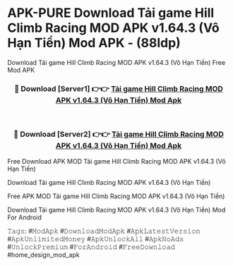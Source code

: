 # APK-PURE Download Tải game Hill Climb Racing MOD APK v1.64.3 (Vô Hạn Tiền) Mod APK - (88ldp)
Download Tải game Hill Climb Racing MOD APK v1.64.3 (Vô Hạn Tiền) Free Mod APK

<div align="center">
<h3>🔴 Download [Server1] 👉👉 <a href="https://apk-comot.site?title=Tải_game_Hill_Climb_Racing_MOD_APK_v1.64.3_(Vô_Hạn_Tiền)">Tải game Hill Climb Racing MOD APK v1.64.3 (Vô Hạn Tiền) Mod Apk</a></h3><br>

<h3>🔴 Download [Server2] 👉👉 <a href="https://apk-comot.site?title=Tải_game_Hill_Climb_Racing_MOD_APK_v1.64.3_(Vô_Hạn_Tiền)">Tải game Hill Climb Racing MOD APK v1.64.3 (Vô Hạn Tiền) Mod Apk</a></h3>
</div>


Free Download APK MOD Tải game Hill Climb Racing MOD APK v1.64.3 (Vô Hạn Tiền)

Download Tải game Hill Climb Racing MOD APK v1.64.3 (Vô Hạn Tiền) 

Free APK MOD Tải game Hill Climb Racing MOD APK v1.64.3 (Vô Hạn Tiền) 

Download Tải game Hill Climb Racing MOD APK v1.64.3 (Vô Hạn Tiền) Mod For Android

𝚃𝚊𝚐𝚜: #𝙼𝚘𝚍𝙰𝚙𝚔 #𝙳𝚘𝚠𝚗𝚕𝚘𝚊𝚍𝙼𝚘𝚍𝙰𝚙𝚔 #𝙰𝚙𝚔𝙻𝚊𝚝𝚎𝚜𝚝𝚅𝚎𝚛𝚜𝚒𝚘𝚗 #𝙰𝚙𝚔𝚄𝚗𝚕𝚒𝚖𝚒𝚝𝚎𝚍𝙼𝚘𝚗𝚎𝚢 #𝙰𝚙𝚔𝚄𝚗𝚕𝚘𝚌𝚔𝙰𝚕𝚕 #𝙰𝚙𝚔𝙽𝚘𝙰𝚍𝚜 #𝚄𝚗𝚕𝚘𝚌𝚔𝙿𝚛𝚎𝚖𝚒𝚞𝚖 #𝙵𝚘𝚛𝙰𝚗𝚍𝚛𝚘𝚒𝚍 #𝙵𝚛𝚎𝚎𝙳𝚘𝚠𝚗𝚕𝚘𝚊𝚍 #home_design_mod_apk